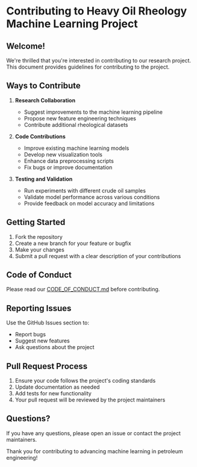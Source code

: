 # Contributing to Heavy Oil Rheology Machine Learning Project

## Welcome!

We're thrilled that you're interested in contributing to our research project. This document provides guidelines for contributing to the project.

## Ways to Contribute

1. **Research Collaboration**
   - Suggest improvements to the machine learning pipeline
   - Propose new feature engineering techniques
   - Contribute additional rheological datasets

2. **Code Contributions**
   - Improve existing machine learning models
   - Develop new visualization tools
   - Enhance data preprocessing scripts
   - Fix bugs or improve documentation

3. **Testing and Validation**
   - Run experiments with different crude oil samples
   - Validate model performance across various conditions
   - Provide feedback on model accuracy and limitations

## Getting Started

1. Fork the repository
2. Create a new branch for your feature or bugfix
3. Make your changes
4. Submit a pull request with a clear description of your contributions

## Code of Conduct

Please read our [CODE_OF_CONDUCT.md](CODE_OF_CONDUCT.md) before contributing.

## Reporting Issues

Use the GitHub Issues section to:
- Report bugs
- Suggest new features
- Ask questions about the project

## Pull Request Process

1. Ensure your code follows the project's coding standards
2. Update documentation as needed
3. Add tests for new functionality
4. Your pull request will be reviewed by the project maintainers

## Questions?

If you have any questions, please open an issue or contact the project maintainers.

Thank you for contributing to advancing machine learning in petroleum engineering!